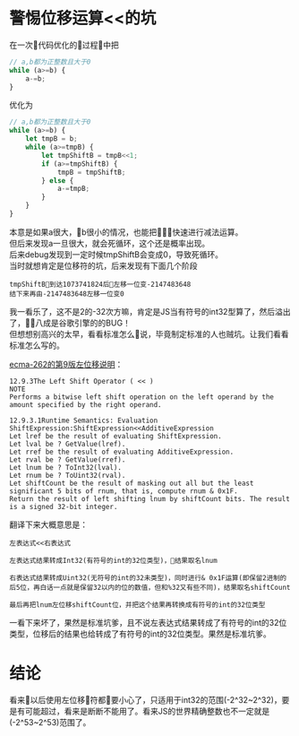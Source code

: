 # 警惕位移运算<<的坑
在一次代码优化的过程中把
```js
// a,b都为正整数且大于0
while (a>=b) {
    a-=b;
}
```
优化为
```js
// a,b都为正整数且大于0
while (a>=b) {
    let tmpB = b;
    while (a>=tmpB) {
        let tmpShiftB = tmpB<<1;
        if (a>=tmpShiftB) {
            tmpB = tmpShiftB;
        } else {
            a-=tmpB;
        }
    }
}
```
本意是如果a很大，b很小的情况，也能把快速进行减法运算。<br />
但后来发现a一旦很大，就会死循环，这个还是概率出现。<br />
后来debug发现到一定时候tmpShiftB会变成0，导致死循环。<br />
当时就想肯定是位移符的坑，后来发现有下面几个阶段<br />
```
tmpShiftB到达1073741824后左移一位变-2147483648
结下来再由-2147483648左移一位变0
```
我一看乐了，这不是2的-32次方嘛，肯定是JS当有符号的int32型算了，然后溢出了，八成是谷歌引擎的的BUG！<br />
但想想别高兴的太早，看看标准怎么说，毕竟制定标准的人也贼坑。让我们看看标准怎么写的。<br />

[ecma-262的第9版左位移说明](http://www.ecma-international.org/ecma-262/9.0/index.html#sec-left-shift-operator)：

```
12.9.3The Left Shift Operator ( << )
NOTE
Performs a bitwise left shift operation on the left operand by the amount specified by the right operand.

12.9.3.1Runtime Semantics: Evaluation
ShiftExpression:ShiftExpression<<AdditiveExpression
Let lref be the result of evaluating ShiftExpression.
Let lval be ? GetValue(lref).
Let rref be the result of evaluating AdditiveExpression.
Let rval be ? GetValue(rref).
Let lnum be ? ToInt32(lval).
Let rnum be ? ToUint32(rval).
Let shiftCount be the result of masking out all but the least significant 5 bits of rnum, that is, compute rnum & 0x1F.
Return the result of left shifting lnum by shiftCount bits. The result is a signed 32-bit integer.
```
翻译下来大概意思是：
```
左表达式<<右表达式

左表达式结果转成Int32(有符号的int的32位类型)，结果取名lnum

右表达式结果转成Uint32(无符号的int的32未类型)，同时进行& 0x1F运算(即保留2进制的后5位，再白话一点就是保留32以内的位的数值，但和%32又有些不同)，结果取名shiftCount

最后再把lnum左位移shiftCount位，并把这个结果再转换成有符号的int的32位类型

```
一看下来坏了，果然是标准坑爹，且不说左表达式结果转成了有符号的int的32位类型，位移后的结果也给转成了有符号的int的32位类型。果然是标准坑爹。

# 结论
看来以后使用左位移符都要小心了，只适用于int32的范围(-2^32~2^32)，要是有可能超过，看来是断断不能用了。看来JS的世界精确整数也不一定就是(-2^53~2^53)范围了。
